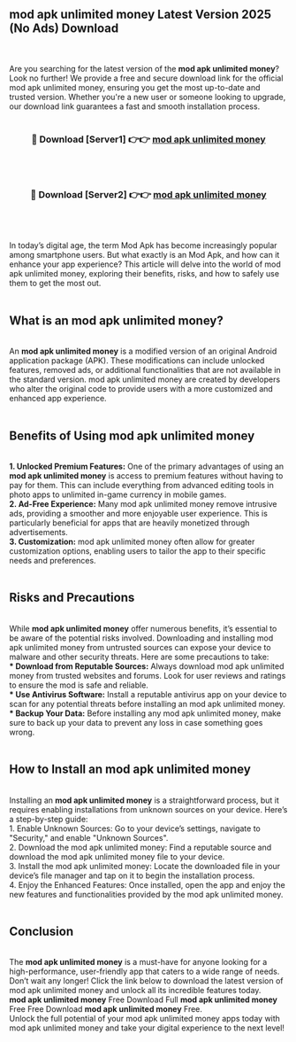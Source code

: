 ## mod apk unlimited money Latest Version 2025 (No Ads) Download
<br><br>
Are you searching for the latest version of the <strong>mod apk unlimited money</strong>? Look no further! We provide a free and secure download link for the official mod apk unlimited money, ensuring you get the most up-to-date and trusted version. Whether you're a new user or someone looking to upgrade, our download link guarantees a fast and smooth installation process.
<br>
<br>
<div align="center">
<h3>🔴 Download [Server1] 👉👉 <a href="https://modyolo.store/mod_apk_unlimited_money">mod apk unlimited money</a></h3><br>
<br>
<h3>🔴 Download [Server2] 👉👉 <a href="https://modyolo.store/mod_apk_unlimited_money">mod apk unlimited money</a></h3><br>
</div>
<br>
<br>
In today’s digital age, the term Mod Apk has become increasingly popular among smartphone users. But what exactly is an Mod Apk, and how can it enhance your app experience? This article will delve into the world of mod apk unlimited money, exploring their benefits, risks, and how to safely use them to get the most out.
<br>
<br>
<h2>What is an mod apk unlimited money?</h2>
<br>
An <strong>mod apk unlimited money</strong> is a modified version of an original Android application package (APK). These modifications can include unlocked features, removed ads, or additional functionalities that are not available in the standard version. mod apk unlimited money are created by developers who alter the original code to provide users with a more customized and enhanced app experience.
<br>
<br>
<h2>Benefits of Using mod apk unlimited money</h2>
<br>
<strong> 1. Unlocked Premium Features:</strong> One of the primary advantages of using an <strong>mod apk unlimited money</strong> is access to premium features without having to pay for them. This can include everything from advanced editing tools in photo apps to unlimited in-game currency in mobile games.
<br>
<strong> 2. Ad-Free Experience:</strong> Many mod apk unlimited money remove intrusive ads, providing a smoother and more enjoyable user experience. This is particularly beneficial for apps that are heavily monetized through advertisements.
<br>
<strong> 3. Customization:</strong> mod apk unlimited money often allow for greater customization options, enabling users to tailor the app to their specific needs and preferences.
<br>
<br>
<h2>Risks and Precautions</h2>
<br>
While <strong>mod apk unlimited money</strong> offer numerous benefits, it’s essential to be aware of the potential risks involved. Downloading and installing mod apk unlimited money from untrusted sources can expose your device to malware and other security threats. Here are some precautions to take:
<br>
<strong> * Download from Reputable Sources:</strong> Always download mod apk unlimited money from trusted websites and forums. Look for user reviews and ratings to ensure the mod is safe and reliable.
<br>
<strong> * Use Antivirus Software:</strong> Install a reputable antivirus app on your device to scan for any potential threats before installing an mod apk unlimited money.
<br>
<strong> * Backup Your Data:</strong> Before installing any mod apk unlimited money, make sure to back up your data to prevent any loss in case something goes wrong.
<br>
<br>
<h2>How to Install an mod apk unlimited money</h2>
<br>
Installing an <strong>mod apk unlimited money</strong> is a straightforward process, but it requires enabling installations from unknown sources on your device. Here’s a step-by-step guide:
<br>
 1. Enable Unknown Sources: Go to your device’s settings, navigate to "Security," and enable "Unknown Sources".
<br>
 2. Download the mod apk unlimited money: Find a reputable source and download the mod apk unlimited money file to your device.
<br>
 3. Install the mod apk unlimited money: Locate the downloaded file in your device’s file manager and tap on it to begin the installation process.
<br>
 4. Enjoy the Enhanced Features: Once installed, open the app and enjoy the new features and functionalities provided by the mod apk unlimited money.
<br>
<br>
<h2><strong>Conclusion</strong></h2>
<br>
The <strong>mod apk unlimited money</strong> is a must-have for anyone looking for a high-performance, user-friendly app that caters to a wide range of needs. Don’t wait any longer! Click the link below to download the latest version of mod apk unlimited money and unlock all its incredible features today.
<br>
<strong>mod apk unlimited money</strong> Free Download Full <strong>mod apk unlimited money</strong> Free Free Download <strong>mod apk unlimited money</strong> Free.
<br>
Unlock the full potential of your mod apk unlimited money apps today with mod apk unlimited money and take your digital experience to the next level!

